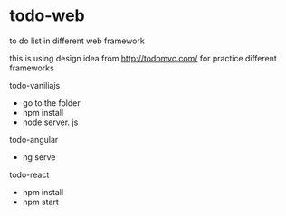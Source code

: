 # todo-web
to do list in different web framework


this is using design idea from http://todomvc.com/ for practice different frameworks


todo-vaniliajs
- go to the folder
- npm install
- node server. js

todo-angular
- ng serve

todo-react
- npm install
- npm start
